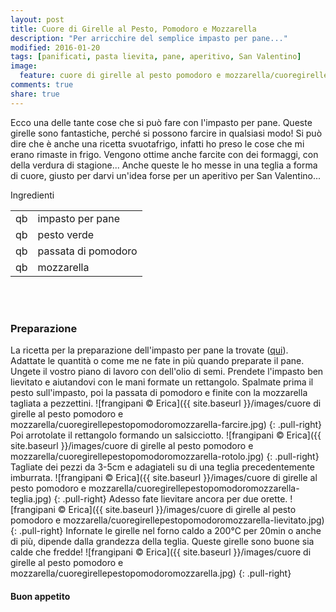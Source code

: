 ```yaml
---
layout: post
title: Cuore di Girelle al Pesto, Pomodoro e Mozzarella
description: "Per arricchire del semplice impasto per pane..."
modified: 2016-01-20
tags: [panificati, pasta lievita, pane, aperitivo, San Valentino]
image:
  feature: cuore di girelle al pesto pomodoro e mozzarella/cuoregirellepestopomodoromozzarella-header.jpg
comments: true
share: true
---
```


Ecco una delle tante cose che si può fare con l'impasto per pane. Queste girelle sono fantastiche, perché si possono farcire in qualsiasi modo! Si può dire che è anche una ricetta svuotafrigo, infatti ho preso le cose che mi erano rimaste in frigo. Vengono ottime anche farcite con dei formaggi, con della verdura di stagione... Anche queste le ho messe in una teglia a forma di cuore, giusto per darvi un'idea forse per un aperitivo per San Valentino...


<div class="ingredients">
  <div class="ingredients-title">Ingredienti</div>
  <table>
    <tbody>
      </tr>
      <tr>
        <td>qb</td>
        <td>impasto per pane</td>
      </tr>
      <tr>
        <td>qb</td>
        <td>pesto verde</td>
      </tr>
      <tr>
        <td>qb</td>
        <td>passata di pomodoro</td> 
      </tr>
      <tr>
        <td>qb</td>
        <td>mozzarella</td>      
      </tr>
    </tbody>
  </table>
  <br></br>
</div>


<h3>
  <font color="grey">
    <i class="icon-cogs"></i>
  </font> Preparazione
</h3>

La ricetta per la preparazione dell'impasto per pane la trovate (<a href="http://erirai.github.io/frangipani/pagnotta-semibianca/" target="_blank">qui</a>). Adattate le quantità o come me ne fate in più quando preparate il pane. Ungete il vostro piano di lavoro con dell'olio di semi. Prendete l'impasto ben lievitato e aiutandovi con le mani formate un rettangolo. Spalmate prima il pesto sull'impasto, poi la passata di pomodoro e finite con la mozzarella tagliata a pezzettini.
![frangipani © Erica]({{ site.baseurl }}/images/cuore di girelle al pesto pomodoro e mozzarella/cuoregirellepestopomodoromozzarella-farcire.jpg)
{: .pull-right}
Poi arrotolate il rettangolo formando un salsicciotto.
![frangipani © Erica]({{ site.baseurl }}/images/cuore di girelle al pesto pomodoro e mozzarella/cuoregirellepestopomodoromozzarella-rotolo.jpg)
{: .pull-right}
Tagliate dei pezzi da 3-5cm e adagiateli su di una teglia precedentemente imburrata.
![frangipani © Erica]({{ site.baseurl }}/images/cuore di girelle al pesto pomodoro e mozzarella/cuoregirellepestopomodoromozzarella-teglia.jpg)
{: .pull-right}
Adesso fate lievitare ancora per due orette.
![frangipani © Erica]({{ site.baseurl }}/images/cuore di girelle al pesto pomodoro e mozzarella/cuoregirellepestopomodoromozzarella-lievitato.jpg)
{: .pull-right}
Infornate le girelle nel forno caldo a 200°C per 20min o anche di più, dipende dalla grandezza della teglia. Queste girelle sono buone sia calde che fredde!
![frangipani © Erica]({{ site.baseurl }}/images/cuore di girelle al pesto pomodoro e mozzarella/cuoregirellepestopomodoromozzarella.jpg)
{: .pull-right}

<h4>Buon appetito
  <font color="red">
    <i class="icon-smile"></i>
  </font>
</h4>
